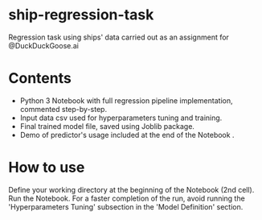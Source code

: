 # ship-regression-task
Regression task using ships' data carried out as an assignment for @DuckDuckGoose.ai

# Contents
* Python 3 Notebook with full regression pipeline implementation, commented step-by-step.
* Input data csv used for hyperparameters tuning and training.
* Final trained model file, saved using Joblib package.
* Demo of predictor's usage included at the end of the Notebook .

# How to use
Define your working directory at the beginning of the Notebook (2nd cell). Run the Notebook.
For a faster completion of the run, avoid running the 'Hyperparameters Tuning' subsection in the 'Model Definition' section.

